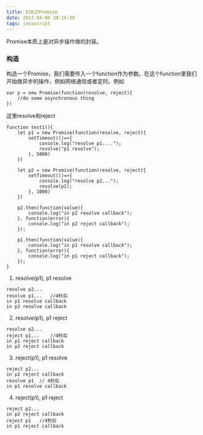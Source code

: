 ```yaml
---
title: ES6之Promise
date: 2017-04-06 20:14:39
tags: javascript
---
```

Promise本质上是对异步操作做的封装。

### 构造
构造一个Promise，我们需要传入一个function作为参数。在这个function里我们开始做异步的操作，例如网络通信或者定时。例如

```
var p = new Promise(function(resolve, reject){
	//do some asynchronous thing
})
```
这里resolve和reject


```
function test1(){
	let p1 = new Promise(function(resolve, reject){
		setTimeout(()=>{
			console.log("resolve p1....");
			resolve("p1 resolve");
		}, 5000)
	})

	let p2 = new Promise(function(resolve, reject){
		setTimeout(()=>{
			console.log("resolve p2...");
			resolve(p1);
		}, 1000)
	})

	p2.then(function(value){
		console.log("in p2 resolve callback");
	}, function(error){
		console.log("in p2 reject callback");
	});

	p1.then(function(value){
		console.log("in p1 resolve callback");
	}, function(error){
		console.log("in p1 reject callback");
	});
}

```

1. resolve(p1), p1 resolve
```
resolve p2...
resolve p1...	//4秒后
in p1 resolve callback
in p2 resolve callback
```
2. resolve(p1), p1 reject
```
resolve p2...
reject p1...	//4秒后
in p1 reject callback
in p2 reject callback
```
3. reject(p1), p1 resolve
```
reject p2...
in p2 reject callback
resolve p1	// 4秒后
in p1 resolve callback
```
4. reject(p1), p1 reject
```
reject p2...
in p2 reject callback
reject p1	//4秒后
in p1 reject callback
```
